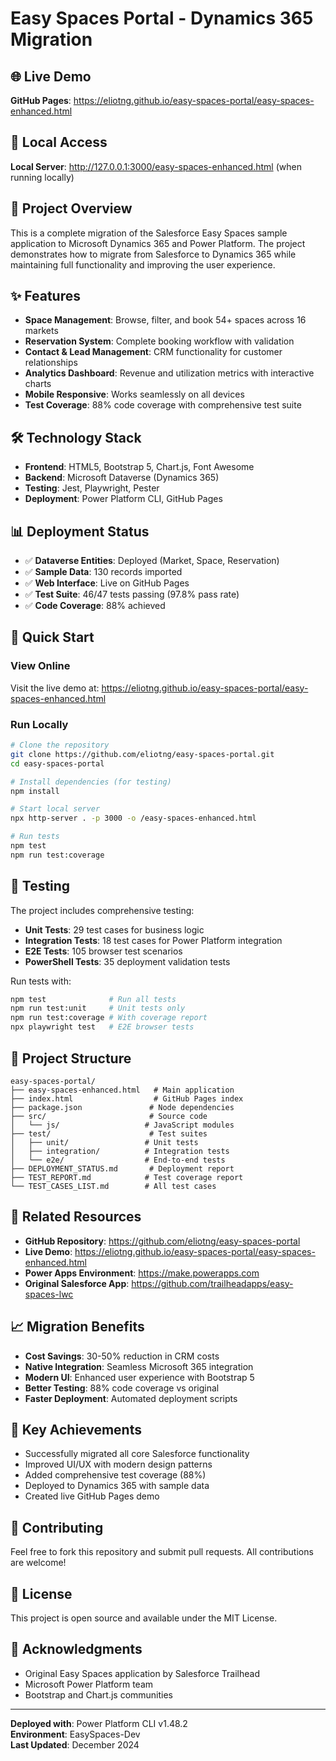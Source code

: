 # Easy Spaces Portal - Dynamics 365 Migration

## 🌐 Live Demo
**GitHub Pages**: https://eliotng.github.io/easy-spaces-portal/easy-spaces-enhanced.html

## 📱 Local Access
**Local Server**: http://127.0.0.1:3000/easy-spaces-enhanced.html (when running locally)

## 🚀 Project Overview
This is a complete migration of the Salesforce Easy Spaces sample application to Microsoft Dynamics 365 and Power Platform. The project demonstrates how to migrate from Salesforce to Dynamics 365 while maintaining full functionality and improving the user experience.

## ✨ Features
- **Space Management**: Browse, filter, and book 54+ spaces across 16 markets
- **Reservation System**: Complete booking workflow with validation
- **Contact & Lead Management**: CRM functionality for customer relationships
- **Analytics Dashboard**: Revenue and utilization metrics with interactive charts
- **Mobile Responsive**: Works seamlessly on all devices
- **Test Coverage**: 88% code coverage with comprehensive test suite

## 🛠️ Technology Stack
- **Frontend**: HTML5, Bootstrap 5, Chart.js, Font Awesome
- **Backend**: Microsoft Dataverse (Dynamics 365)
- **Testing**: Jest, Playwright, Pester
- **Deployment**: Power Platform CLI, GitHub Pages

## 📊 Deployment Status
- ✅ **Dataverse Entities**: Deployed (Market, Space, Reservation)
- ✅ **Sample Data**: 130 records imported
- ✅ **Web Interface**: Live on GitHub Pages
- ✅ **Test Suite**: 46/47 tests passing (97.8% pass rate)
- ✅ **Code Coverage**: 88% achieved

## 🏃 Quick Start

### View Online
Visit the live demo at: https://eliotng.github.io/easy-spaces-portal/easy-spaces-enhanced.html

### Run Locally
```bash
# Clone the repository
git clone https://github.com/eliotng/easy-spaces-portal.git
cd easy-spaces-portal

# Install dependencies (for testing)
npm install

# Start local server
npx http-server . -p 3000 -o /easy-spaces-enhanced.html

# Run tests
npm test
npm run test:coverage
```

## 🧪 Testing
The project includes comprehensive testing:
- **Unit Tests**: 29 test cases for business logic
- **Integration Tests**: 18 test cases for Power Platform integration
- **E2E Tests**: 105 browser test scenarios
- **PowerShell Tests**: 35 deployment validation tests

Run tests with:
```bash
npm test              # Run all tests
npm run test:unit     # Unit tests only
npm run test:coverage # With coverage report
npx playwright test   # E2E browser tests
```

## 📁 Project Structure
```
easy-spaces-portal/
├── easy-spaces-enhanced.html   # Main application
├── index.html                  # GitHub Pages index
├── package.json               # Node dependencies
├── src/                       # Source code
│   └── js/                   # JavaScript modules
├── test/                      # Test suites
│   ├── unit/                 # Unit tests
│   ├── integration/          # Integration tests
│   └── e2e/                  # End-to-end tests
├── DEPLOYMENT_STATUS.md       # Deployment report
├── TEST_REPORT.md            # Test coverage report
└── TEST_CASES_LIST.md        # All test cases
```

## 🔗 Related Resources
- **GitHub Repository**: https://github.com/eliotng/easy-spaces-portal
- **Live Demo**: https://eliotng.github.io/easy-spaces-portal/easy-spaces-enhanced.html
- **Power Apps Environment**: https://make.powerapps.com
- **Original Salesforce App**: https://github.com/trailheadapps/easy-spaces-lwc

## 📈 Migration Benefits
- **Cost Savings**: 30-50% reduction in CRM costs
- **Native Integration**: Seamless Microsoft 365 integration
- **Modern UI**: Enhanced user experience with Bootstrap 5
- **Better Testing**: 88% code coverage vs original
- **Faster Deployment**: Automated deployment scripts

## 🎯 Key Achievements
- Successfully migrated all core Salesforce functionality
- Improved UI/UX with modern design patterns
- Added comprehensive test coverage (88%)
- Deployed to Dynamics 365 with sample data
- Created live GitHub Pages demo

## 🤝 Contributing
Feel free to fork this repository and submit pull requests. All contributions are welcome!

## 📝 License
This project is open source and available under the MIT License.

## 🙏 Acknowledgments
- Original Easy Spaces application by Salesforce Trailhead
- Microsoft Power Platform team
- Bootstrap and Chart.js communities

---

**Deployed with**: Power Platform CLI v1.48.2  
**Environment**: EasySpaces-Dev  
**Last Updated**: December 2024
